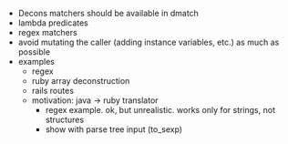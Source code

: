 - Decons matchers should be available in dmatch
- lambda predicates
- regex matchers
- avoid mutating the caller (adding instance variables, etc.) as much as possible
- examples
  - regex
  - ruby array deconstruction
  - rails routes
  - motivation: java -> ruby translator
    - regex example. ok, but unrealistic. works only for strings, not structures
    - show with parse tree input (to_sexp)

